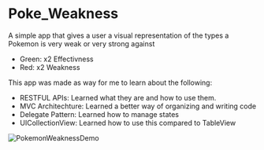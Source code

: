 # Poke_Weakness
A simple app that gives a user a visual representation of the types a Pokemon is very weak or very strong against
- Green: x2 Effectivness
- Red: x2 Weakness


This app was made as way for me to learn about the following:
- RESTFUL APIs: Learned what they are and how to use them.
- MVC Architechture: Learned a better way of organizing and writing code
- Delegate Pattern: Learned how to manage states
- UICollectionView: Learned how to use this compared to TableView

![PokemonWeaknessDemo](https://user-images.githubusercontent.com/25238219/115174000-097e3b80-a08e-11eb-9cb7-f5ce477dd03b.gif)
